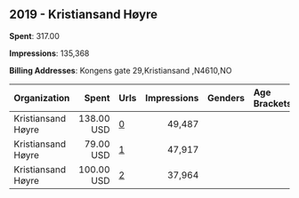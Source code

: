 ## 2019 - Kristiansand Høyre 
**Spent**: 317.00

**Impressions**: 135,368

**Billing Addresses**: Kongens gate 29,Kristiansand ,N4610,NO

|Organization|Spent|Urls|Impressions|Genders|Age Brackets|Country Codes|
|:---|---:|:---|---:|:---|:---|:---|
|Kristiansand Høyre|138.00 USD|[0](https://www.snap.com/political-ads/asset/f3ef0fad4285ff97cb33bbc9d2da351f91308de52293fca8cb985982977dc408?mediaType=mp4)|49,487|||norway|
|Kristiansand Høyre|79.00 USD|[1](https://www.snap.com/political-ads/asset/01174c17d31fa9283a93bfbc97fae63ee898944265d345b0b2dfd2d59aaa0ee7?mediaType=mp4)|47,917|||norway|
|Kristiansand Høyre|100.00 USD|[2](https://www.snap.com/political-ads/asset/6bb67539d4d79bc1f4fe1c63d7e1752a017cd475362a87a9c323a12822e99451?mediaType=mp4)|37,964|||norway|
